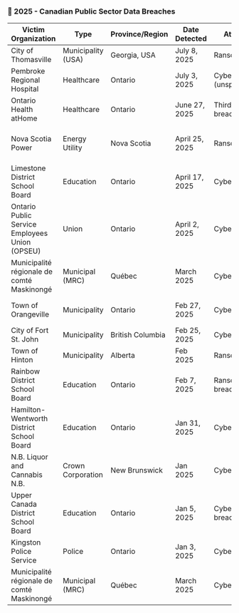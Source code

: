 ### 🛑 2025 - Canadian Public Sector Data Breaches


| Victim Organization                          | Type                | Province/Region           | Date Detected   | Attack Type               | Threat Actor       | # Affected                         | Data Leaked | Data Type                                              | Source |
|---------------------------------------------|---------------------|---------------------------|------------------|----------------------------|--------------------|------------------------------------|-------------|---------------------------------------------------------|--------|
| City of Thomasville                          | Municipality (USA)  | Georgia, USA              | July 8, 2025     | Ransomware                 | INC Ransomware     | Unknown                            | Yes         | Internal city files                                    | [CyberNews](https://cybernews.com/security/inc-ransomware-thomasville-breach/) |
| Pembroke Regional Hospital                   | Healthcare          | Ontario                   | July 3, 2025     | Cyber incident (unspecified)| Unknown            | None (per hospital)                | No          | None                                                   | [Inside Ottawa Valley](https://www.insideottawavalley.com/...) |
| Ontario Health atHome                        | Healthcare          | Ontario                   | June 27, 2025    | Third-party data breach    | Unknown            | 200,000+ patients                  | Unconfirmed  | Home care coordination data                            | [Global News](https://globalnews.ca/news/11264341/ontario-health-athome-data-breach/) |
| Nova Scotia Power                            | Energy Utility      | Nova Scotia               | April 25, 2025   | Ransomware                 | Unknown            | ≈ 280,000 customers                | Yes         | Names, DOB, SINs, bank details, billing history         | [NS Power](https://www.nspower.ca/home---cyber) |
| Limestone District School Board              | Education           | Ontario                   | April 17, 2025   | Cyber incident             | Unknown            | Students and staff (TBD)           | Unconfirmed  | Network impact, possible PII                          | [Kingstonist](https://www.kingstonist.com/...) |
| Ontario Public Service Employees Union (OPSEU)| Union               | Ontario                   | April 2, 2025    | Cyber incident             | Unknown            | Not disclosed                      | Unconfirmed  | Internal union records (TBD)                           | [OPSEU](https://opseu.org/) |
| Municipalité régionale de comté Maskinongé   | Municipal (MRC)     | Québec                    | March 2025       | Cyber incident             | Unknown            | Not disclosed                      | Not disclosed| Not disclosed                                          | [KonBriefing](https://konbriefing.com/...) |
| Town of Orangeville                          | Municipality        | Ontario                   | Feb 27, 2025     | Cyber incident             | Unknown            | Former & current staff             | Yes         | SINs, DL, Health Cards, Passport Numbers               | [Orangeville](https://www.orangeville.ca/...) |
| City of Fort St. John                        | Municipality        | British Columbia          | Feb 25, 2025     | Cyber incident             | Unknown            | Not disclosed                      | Not disclosed| Not disclosed                                          | [KonBriefing](https://konbriefing.com/...) |
| Town of Hinton                               | Municipality        | Alberta                   | Feb 2025         | Ransomware                 | Unknown            | Not disclosed                      | Likely       | IT system disruption                                   | [KonBriefing](https://konbriefing.com/...) |
| Rainbow District School Board                | Education           | Ontario                   | Feb 7, 2025      | Ransomware/Data breach     | Unknown            | Staff & students (2010–2025)       | Yes         | PII, student and employment data                      | [RainbowSchools](https://www.rainbowschools.ca/...) |
| Hamilton-Wentworth District School Board     | Education           | Ontario                   | Jan 31, 2025     | Cyber incident             | Unknown            | ≈ 50,000 students and staff        | Unconfirmed  | Email/web/phone outage, possible PII                   | [CTV News](https://www.ctvnews.ca/...) |
| N.B. Liquor and Cannabis N.B.                | Crown Corporation   | New Brunswick             | Jan 2025         | Cyber incident             | Unknown            | Not disclosed                      | Unconfirmed  | Internal system outage                                 | [CBC](https://www.cbc.ca/news/canada/new-brunswick/...) |
| Upper Canada District School Board           | Education           | Ontario                   | Jan 5, 2025      | Cyberattack/Data breach    | Unknown            | Thousands of students/staff        | Yes         | Bank details, SINs, student/staff data                | [FIPA](https://fipa.bc.ca/...) |
| Kingston Police Service                      | Police              | Ontario                   | Jan 3, 2025      | Cyber incident             | Unknown            | Internal non-emergency systems     | No          | No breach confirmed                                   | [Kingston Police](https://www.kingstonpolice.ca/...) |
| Municipalité régionale de comté Maskinongé   | Municipal (MRC)     | Québec                    | March 2025       | Cyber incident             | Unknown            | Not disclosed                      | Not disclosed| Not disclosed                                          | [KonBriefing](https://konbriefing.com/...) |


